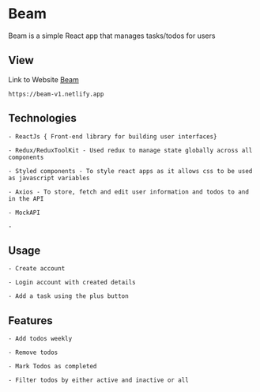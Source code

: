 # Beam

Beam is a simple React app that manages tasks/todos for users

## View

Link to Website [Beam](https://beam-v1.netlify.app)

```
https://beam-v1.netlify.app
```


## Technologies 

```
- ReactJs { Front-end library for building user interfaces}

- Redux/ReduxToolKit - Used redux to manage state globally across all components

- Styled components - To style react apps as it allows css to be used as javascript variables

- Axios - To store, fetch and edit user information and todos to and in the API

- MockAPI 

- 
```

## Usage

```
- Create account

- Login account with created details

- Add a task using the plus button 

```

## Features

```
- Add todos weekly

- Remove todos

- Mark Todos as completed

- Filter todos by either active and inactive or all

